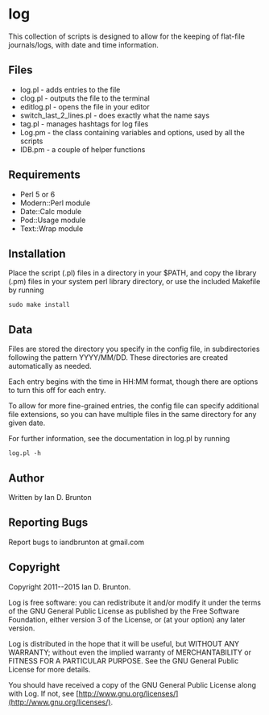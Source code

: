 # log

This collection of scripts is designed to allow for the keeping of flat-file
journals/logs, with date and time information.

## Files

* log.pl - adds entries to the file
* clog.pl - outputs the file to the terminal
* editlog.pl - opens the file in your editor
* switch_last_2_lines.pl - does exactly what the name says
* tag.pl - manages hashtags for log files
* Log.pm - the class containing variables and options, used by all the scripts
* IDB.pm - a couple of helper functions

## Requirements

* Perl 5 or 6
* Modern::Perl module
* Date::Calc module
* Pod::Usage module
* Text::Wrap module

## Installation

Place the script (.pl) files in a directory in your $PATH, and copy the library
(.pm) files in your system perl library directory, or use the included Makefile
by running

    sudo make install

## Data

Files are stored the directory you specify in the config file, in
subdirectories following the pattern YYYY/MM/DD.  These directories are created
automatically as needed.

Each entry begins with the time in HH:MM format, though there are options to
turn this off for each entry.

To allow for more fine-grained entries, the config file can specify additional
file extensions, so you can have multiple files in the same directory for any
given date.

For further information, see the documentation in log.pl by running

    log.pl -h

## Author

Written by Ian D. Brunton

## Reporting Bugs

Report bugs to iandbrunton at gmail.com

## Copyright

Copyright 2011--2015 Ian D. Brunton.

Log is free software: you can redistribute it and/or modify
it under the terms of the GNU General Public License as published by
the Free Software Foundation, either version 3 of the License, or
(at your option) any later version.

Log is distributed in the hope that it will be useful,
but WITHOUT ANY WARRANTY; without even the implied warranty of
MERCHANTABILITY or FITNESS FOR A PARTICULAR PURPOSE.  See the
GNU General Public License for more details.

You should have received a copy of the GNU General Public License
along with Log.  If not, see [http://www.gnu.org/licenses/](http://www.gnu.org/licenses/).
